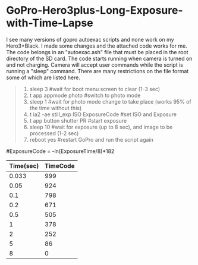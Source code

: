 # GoPro-Hero3plus-Long-Exposure-with-Time-Lapse

I see many versions of gopro autoexac scripts and none work on my Hero3+Black. I made some changes and the attached code works for me. The code belongs in an "autoexac.ash" file that must be placed in the root directory of the SD card. The code starts running when camera is turned on and not charging. Camera will accept user commands while the script is running a "sleep" command. There are many restrictions on the file format some of which are listed here.

> 1. sleep 3                               #wait for boot menu screen to clear (1-3 sec)
> 2. t app appmode photo                   #switch to photo mode
> 3. sleep 1                               #wait for photo mode change to take place (works 95% of the time without this)
> 4. t ia2 -ae still_exp ISO ExposureCode  #set ISO and Exposure
> 5. t app button shutter PR               #start exposure
> 6. sleep 10                              #wait for exposure (up to 8 sec), and image to be processed (1-2 sec)
> 7. reboot yes                            #restart GoPro and run the script again

#ExposureCode = -ln(ExposureTime/8)*182

Time(sec) |TimeCode
----------|---------
0.033     |     999
0.05      |     924
0.1       |     798
0.2       |     671
0.5       |     505
1         |     378
2         |     252
5         |      86
8         |       0
 
